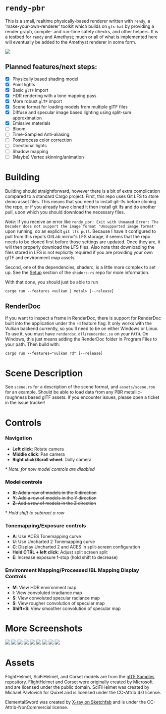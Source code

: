 # `rendy-pbr`

This is a small, realtime physically-based renderer written with `rendy`, a 'make-your-own-renderer' toolkit
which builds on `gfx-hal` by providing a render graph, compile- and run-time safety checks, and
other helpers. It is a testbed for `rendy` and Amethyst; much or all of what is implemented here will eventually be added to the Amethyst renderer in some form.

![](screenshots/ibl1.png)

## Planned features/next steps:

-   [x] Physically based shading model
-   [x] Point lights
-   [x] Basic `glTF` import
-   [x] HDR rendering with a tone mapping pass
-   [x] More robust `glTF` import
-   [x] Scene format for loading models from multiple glTF files
-   [x] Diffuse and specular image based lighting using split-sum approximation
-   [x] Emissive materials
-   [ ] Bloom
-   [ ] Time-Sampled Anti-aliasing
-   [ ] Postprocess color correction
-   [ ] Directional lights
-   [ ] Shadow mapping
-   [ ] (Maybe) Vertex skinning/animation

# Building

Building should straightforward, however there is a bit of extra complication compared to a standard Cargo project. First, this repo uses Git LFS to store demo asset files. This means that you need to install git-lfs before cloning the repo, or if you already have cloned it then install git lfs and do another pull, upon which you should download the necessary files.

*Note*: If you receive an error like `rendy_pbr: Exit with Unnamed Error: The Decoder does not support the image format 'Unsupported image format'` upon running, do an explicit `git lfs pull`. Because I have it configured to pull from this repo's GitLab mirror's LFS storage, it seems that the repo needs to be cloned first before those settings are updated. Once they are, it will then properly download the LFS files. Also note that downloading the files stored in LFS is not explicitly required if you are providing your own glTF and environment map assets.

Second, one of the dependencies, shaderc, is a little more complex to set up. See the [Setup](https://github.com/google/shaderc-rs#setup) section of the `shaderc-rs` repo for more information.

With that done, you should just be able to run

    cargo run --features <vulkan | metal> [--release]

## RenderDoc

If you want to inspect a frame in RenderDoc, there is support for RenderDoc built into the application under the `rd` feature flag. It only works with the Vulkan backend currently, so you'll need to be on either Windows or Linux. To use it, you must have `renderdoc.dll`/`renderdoc.so` on your `PATH`. On Windows, this just means adding the RenderDoc folder in Program Files to your path. Then build with:

    cargo run --features="vulkan rd" [--release]

# Scene Description

See `scene.rs` for a description of the scene format, and `assets/scene.ron` for an example. Should be able to load
data from any PBR metallic-roughness based glTF assets. If you encounter issues, please open a ticket in the issue
tracker!

# Controls

### Navigation

-   **Left click**: Rotate camera
-   **Middle click**: Pan camera
-   **Right click/Scroll wheel**: Dolly camera

\* _Note: for now model controls are disabled_

### ~~Model controls~~

-   ~~**X**: Add a row of models in the X direction~~
-   ~~**Y**: Add a row of models in the Y direction~~
-   ~~**Z**: Add a row of models in the Z direction~~

\* _Hold shift to subtract a row_

### Tonemapping/Exposure controls

-   **A**: Use ACES Tonemapping curve
-   **U**: Use Uncharted 2 Tonemapping curve
-   **C**: Display Uncharted 2 and ACES in split-screen configuration
-   **Hold CTRL + left click**: Adjust split screen split
-   **E**: Increase exposure f-stop (hold shift to decrease)

### Environment Mapping/Processed IBL Mapping Display Controls

-   **M**: View HDR environment map
-   **I**: View convoluted irradiance map
-   **S**: View convoluted specular radiance map
-   **S**: View rougher convolution of specular map
-   **Shift+S**: View smoother convolution of specular map

# More Screenshots

![](screenshots/helmet1.png)
![](screenshots/helmet2.png)
![](screenshots/ibl2.png)
![](screenshots/ibl3.png)
![](screenshots/scene1.png)
![](screenshots/sword1.png)
![](screenshots/sword2.png)
![](screenshots/helmet3.png)
![](screenshots/helmet4.png)

# Assets

FlightHelmet, SciFiHelmet, and Corset models are from the [glTF Samples repository](https://github.com/KhronosGroup/glTF-Sample-Models). FlightHelmet and Corset were originally created by Microsoft and are licensed under the public domain. SciFiHelmet was created by Michael Pavlovich for Quixel and is licensed under the CC-Attrib 4.0 license.

ElementalSword was created by [X-ray on Sketchfab](https://sketchfab.com/3d-models/elemental-sword-ice-a31a127d003e49abbe9645a62031729d) and is under the CC-Attrib-NonCommercial license.
